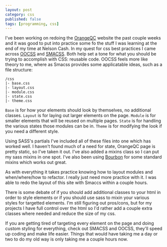 ```yaml
---
layout: post
category: css
published: false
tags: [programming, css]
---
```


I've been working on redoing the [OrangeQC](http://orangeqc.com "OrangeQC") website the past couple weeks and it was good to put into practice some fo the stuff I was learning at the end of my time at Nelson Cash. In my quest for css best practices I came across [OOCSS](http://oocss.org/) and [SMACSS](http://smacss.com/). Both help set a tone for what you should be trying to accomplish with CSS: reusable code. OOCSS feels more like theory to me, where as Smacss provides some applicatable ideas, such as a file structure:

~~~
/css
|- base.css
|- layout.css
|- module.css
|- state.css
|- theme.css
~~~

`Base` is for how your elements should look by themselves, no additional classes. `Layout` is for laying out larger elements on the page. `Module` is for smaller elements that will be reused on multiple pages. `State` is for handling the various states those modules can be in. `Theme` is for modifying the look if you need a different style.

Using SASS's partials I've included all of these files into one which has worked well. I haven't found much of a need for state, OrangeQC page is pretty static, so I've taken it out. I've also added a mixins class so I can put my sass mixins in one spot. I've also been using [Bourbon](https://github.com/thoughtbot/bourbon) for some standard mixins which works out great.

As with everything it takes practice knowing how to layout modules and when/where/how to refactor. I really just need more practice with it. I was able to redo the layout of this site with Smaccs within a couple hours.

There is some debate of if you should add additional classes to your html in order to style elements or if you should use sass to mixin your various styles for targetted elements. I'm still figuring out pros/cons, but for my projects I have full control over the html so I'd rather add a couple extra classes where needed and reduce the size of my css.

If you are getting tired of targeting every element on the page and doing custom styling for everything, check out SMACSS and OOCSS, they'll speed up coding and make life easier. Things that would have taking me a day or two to do my old way is only taking me a couple hours now.
